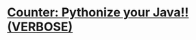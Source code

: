# [Counter: Pythonize your Java!! (VERBOSE)](https://www.codewars.com/kata/5a3832c18882f32aca0000d2)